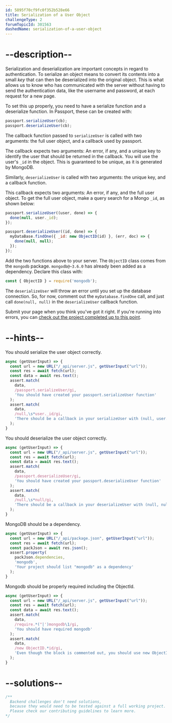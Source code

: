 ```yaml
---
id: 5895f70cf9fc0f352b528e66
title: Serialization of a User Object
challengeType: 2
forumTopicId: 301563
dashedName: serialization-of-a-user-object
---
```


# --description--

Serialization and deserialization are important concepts in regard to authentication. To serialize an object means to convert its contents into a small *key* that can then be deserialized into the original object. This is what allows us to know who has communicated with the server without having to send the authentication data, like the username and password, at each request for a new page.

To set this up properly, you need to have a serialize function and a deserialize function. In Passport, these can be created with:

```javascript
passport.serializeUser(cb);
passport.deserializeUser(cb);
```

The callback function passed to `serializeUser` is called with two arguments: the full user object, and a callback used by passport. 

The callback expects two arguments: An error, if any, and a unique key to identify the user that should be returned in the callback. You will use the user's `_id` in the object. This is guaranteed to be unique, as it is generated by MongoDB.

Similarly, `deserializeUser` is called with two arguments: the unique key, and a callback function.

This callback expects two arguments: An error, if any, and the full user object. To get the full user object, make a query search for a Mongo `_id`, as shown below:


```javascript
passport.serializeUser((user, done) => {
  done(null, user._id);
});

passport.deserializeUser((id, done) => {
  myDataBase.findOne({ _id: new ObjectID(id) }, (err, doc) => {
    done(null, null);
  });
});
```

Add the two functions above to your server. The `ObjectID` class comes from the `mongodb` package. `mongodb@~3.6.0` has already been added as a dependency. Declare this class with:

```javascript
const { ObjectID } = require('mongodb');
```

The `deserializeUser` will throw an error until you set up the database connection. So, for now, comment out the `myDatabase.findOne` call, and just call `done(null, null)` in the `deserializeUser` callback function.

Submit your page when you think you've got it right. If you're running into errors, you can <a href="https://forum.freecodecamp.org/t/advanced-node-and-express/567135#serialization-of-a-user-object-4" target="_blank" rel="noopener noreferrer nofollow">check out the project completed up to this point</a>.

# --hints--

You should serialize the user object correctly.

```js
async (getUserInput) => {
  const url = new URL("/_api/server.js", getUserInput("url"));
  const res = await fetch(url);
  const data = await res.text();
  assert.match(
    data,
    /passport.serializeUser/gi,
    'You should have created your passport.serializeUser function'
  );
  assert.match(
    data,
    /null,\s*user._id/gi,
    'There should be a callback in your serializeUser with (null, user._id)'
  );
}
```

You should deserialize the user object correctly.

```js
async (getUserInput) => {
  const url = new URL("/_api/server.js", getUserInput("url"));
  const res = await fetch(url);
  const data = await res.text();
  assert.match(
    data,
    /passport.deserializeUser/gi,
    'You should have created your passport.deserializeUser function'
  );
  assert.match(
    data,
    /null,\s*null/gi,
    'There should be a callback in your deserializeUser with (null, null) for now'
  );
}
```

MongoDB should be a dependency.

```js
async (getUserInput) => {
  const url = new URL("/_api/package.json", getUserInput("url"));
  const res = await fetch(url);
  const packJson = await res.json();
  assert.property(
    packJson.dependencies,
    'mongodb',
    'Your project should list "mongodb" as a dependency'
  );
}
```

Mongodb should be properly required including the ObjectId.

```js
async (getUserInput) => {
  const url = new URL("/_api/server.js", getUserInput("url"));
  const res = await fetch(url);
  const data = await res.text();
  assert.match(
    data,
    /require.*("|')mongodb\1/gi,
    'You should have required mongodb'
  );
  assert.match(
    data,
    /new ObjectID.*id/gi,
    'Even though the block is commented out, you should use new ObjectID(id) for when we add the database'
  );
}
```

# --solutions--

```js
/**
  Backend challenges don't need solutions, 
  because they would need to be tested against a full working project. 
  Please check our contributing guidelines to learn more.
*/
```
